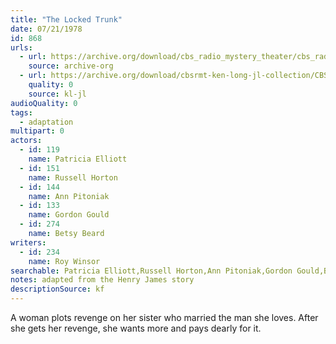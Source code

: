 ```yaml
---
title: "The Locked Trunk"
date: 07/21/1978
id: 868
urls: 
  - url: https://archive.org/download/cbs_radio_mystery_theater/cbs_radio_mystery_theater-0851-0900.zip/cbs_radio_mystery_theater-0851-0900%2Fcbsrmt_0868_the_locked_trunk.mp3
    source: archive-org
  - url: https://archive.org/download/cbsrmt-ken-long-jl-collection/CBSRMT - 780721 0868 The Locked Trunk_jl.mp3
    quality: 0
    source: kl-jl
audioQuality: 0
tags: 
  - adaptation
multipart: 0
actors:  
  - id: 119
    name: Patricia Elliott  
  - id: 151
    name: Russell Horton  
  - id: 144
    name: Ann Pitoniak  
  - id: 133
    name: Gordon Gould  
  - id: 274
    name: Betsy Beard
writers:  
  - id: 234
    name: Roy Winsor
searchable: Patricia Elliott,Russell Horton,Ann Pitoniak,Gordon Gould,Betsy Beard Roy Winsor
notes: adapted from the Henry James story
descriptionSource: kf
---
```

A woman plots revenge on her sister who married the man she loves. After she gets her revenge, she wants more and pays dearly for it.